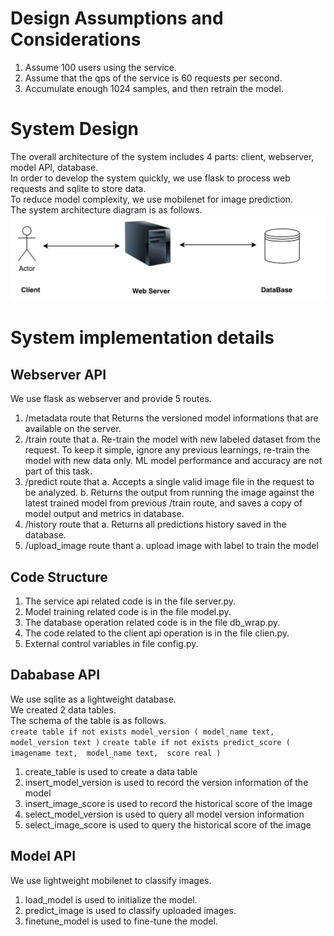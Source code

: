 # Design Assumptions and Considerations
1. Assume 100 users using the service.<br>
2. Assume that the qps of the service is 60 requests per second.<br> 
3. Accumulate enough 1024 samples, and then retrain the model.<br> 

# System Design
The overall architecture of the system includes 4 parts: client, webserver, model API, database.<br>
In order to develop the system quickly, we use flask to process web requests and sqlite to store data.<br>
To reduce model complexity, we use mobilenet for image prediction.<br>
The system architecture diagram is as follows.<br>
![image](https://github.com/yjfdl123/image_classify/blob/main/data/images/architecture_of_image_classify.png)

# System implementation details
## Webserver API
We use flask as webserver and provide 5 routes.<br>
1. /metadata route that
Returns the versioned model informations that are available on the server.
2. /train route that
a. Re-train the model with new labeled dataset from the request. To keep it simple,
ignore any previous learnings, re-train the model with new data only. ML model
performance and accuracy are not part of this task.
3. /predict route that
a. Accepts a single valid image file in the request to be analyzed.
b. Returns the output from running the image against the latest trained model from
previous /train route, and saves a copy of model output and metrics in database.
4. /history route that
a. Returns all predictions history saved in the database.
5. /upload_image route thant 
a. upload image with label to train the model

## Code Structure
1. The service api related code is in the file server.py.
2. Model training related code is in the file model.py.
3. The database operation related code is in the file db_wrap.py. 
4. The code related to the client api operation is in the file clien.py. 
5. External control variables in file config.py.


## Dababase API
We use sqlite as a lightweight database.<br>
We created 2 data tables.<br>
The schema of the table is as follows. <br>
`
                create table if not exists model_version (
                    model_name text, 
                    model_version text
                )
`
`
                create table if not exists predict_score (
                    imagename text, 
                    model_name text, 
                    score real
                )
`
1. create_table is used to create a data table
2. insert_model_version is used to record the version information of the model
3. insert_image_score is used to record the historical score of the image
4. select_model_version is used to query all model version information
5. select_image_score is used to query the historical score of the image

## Model API 
We use lightweight mobilenet to classify images.
1. load_model is used to initialize the model. 
2. predict_image is used to classify uploaded images. 
3. finetune_model is used to fine-tune the model.
